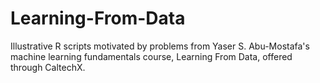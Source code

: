 Learning-From-Data
==================

Illustrative R scripts motivated by problems from Yaser S. Abu-Mostafa's machine learning fundamentals course, 
Learning From Data, offered through CaltechX.

